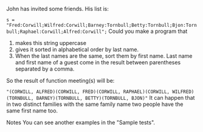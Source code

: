 John has invited some friends. His list is:

`s = "Fred:Corwill;Wilfred:Corwill;Barney:Tornbull;Betty:Tornbull;Bjon:Tornbull;Raphael:Corwill;Alfred:Corwill";`
Could you make a program that

1. makes this string uppercase
2. gives it sorted in alphabetical order by last name.
3. When the last names are the same, sort them by first name. Last name and first name of a guest come in the result between parentheses separated by a comma.

So the result of function meeting(s) will be:

`"(CORWILL, ALFRED)(CORWILL, FRED)(CORWILL, RAPHAEL)(CORWILL, WILFRED)(TORNBULL, BARNEY)(TORNBULL, BETTY)(TORNBULL, BJON)"`
It can happen that in two distinct families with the same family name two people have the same first name too.

Notes
You can see another examples in the "Sample tests".
